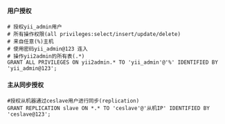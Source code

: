 
#### 用户授权
    # 授权yii_admin用户
    # 所有操作权限(all privileges:select/insert/update/delete)
    # 来自任意(%)主机
    # 使用密码yii_admin@123 连入
    # 操作yii2admin的所有表(.*)
    GRANT ALL PRIVILEGES ON yii2admin.* TO 'yii_admin'@'%' IDENTIFIED BY 'yii_admin@123';

#### 主从同步授权
    #授权从机器通过ceslave用户进行同步(replication)
    GRANT REPLICATION slave ON *.* TO 'ceslave'@'从机IP' IDENTIFIED BY 'ceslave@123';